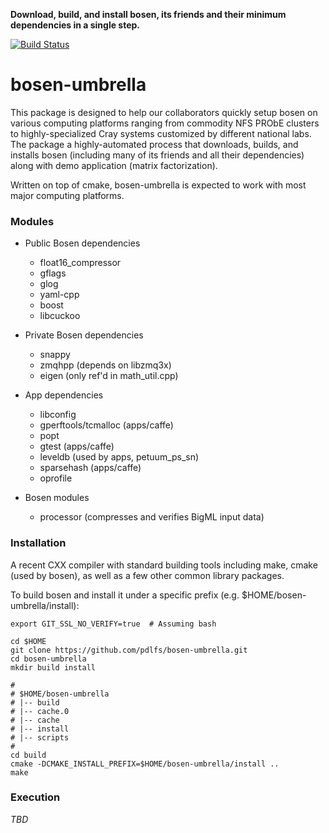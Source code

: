 **Download, build, and install bosen, its friends and their minimum dependencies
in a single step.**

[![Build Status](https://travis-ci.org/pdlfs/bosen-umbrella.svg?branch=master)](https://travis-ci.org/pdlfs/bosen-umbrella)

# bosen-umbrella

This package is designed to help our collaborators quickly setup bosen on
various computing platforms ranging from commodity NFS PRObE clusters to
highly-specialized Cray systems customized by different national labs. The
package a highly-automated process that downloads, builds, and installs
bosen (including many of its friends and all their dependencies) along with
demo application (matrix factorization).

Written on top of cmake, bosen-umbrella is expected to work with most major
computing platforms.

### Modules

* Public Bosen dependencies
  * float16_compressor
  * gflags
  * glog
  * yaml-cpp
  * boost
  * libcuckoo
* Private Bosen dependencies
  * snappy
  * zmqhpp (depends on libzmq3x)
  * eigen (only ref'd in math_util.cpp)
* App dependencies
  * libconfig
  * gperftools/tcmalloc (apps/caffe)
  * popt
  * gtest (apps/caffe)
  * leveldb (used by apps, petuum_ps_sn)
  * sparsehash (apps/caffe)
  * oprofile

* Bosen modules
  * processor (compresses and verifies BigML input data)

### Installation

A recent CXX compiler with standard building tools including make, cmake
(used by bosen), as well as a few other common library packages.

To build bosen and install it under a specific prefix (e.g.
$HOME/bosen-umbrella/install):

```
export GIT_SSL_NO_VERIFY=true  # Assuming bash

cd $HOME
git clone https://github.com/pdlfs/bosen-umbrella.git
cd bosen-umbrella
mkdir build install

#
# $HOME/bosen-umbrella
# |-- build
# |-- cache.0
# |-- cache
# |-- install
# |-- scripts
#
cd build
cmake -DCMAKE_INSTALL_PREFIX=$HOME/bosen-umbrella/install ..
make
```

### Execution

*TBD*
